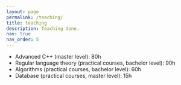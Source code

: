 ```yaml
---
layout: page
permalink: /teaching/
title: teaching
description: Teaching done.
nav: true
nav_order: 5
---
```



* Advanced C++ (master level): 80h
* Regular language theory (practical courses, bachelor level): 90h
* Algorithms (practical courses, bachelor level): 60h
* Database (practical courses, master level): 15h
